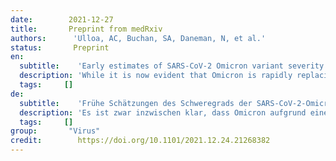 ```yaml
---
date:        2021-12-27
title:       Preprint from medRxiv
authors:      'Ulloa, AC, Buchan, SA, Daneman, N, et al.'
status:       Preprint
en:
  subtitle:    'Early estimates of SARS-CoV-2 Omicron variant severity based on a matched cohort study, Ontario, Canada'
  description: 'While it is now evident that Omicron is rapidly replacing Delta, due to a combination of increased transmissibility and immune escape, it is less clear how the severity of Omicron compares to Delta. In Ontario, we sought to examine hospitalization and death associated with Omicron, as compared to matched cases infected with Delta. We conducted a matched cohort study, considering time to hospitalization or death as the outcome, and analyzed with a Cox proportional hazards model. Cases were matched on age, gender, and onset date, while vaccine doses received and time since vaccination were included as adjustment variables. We identified 6,314 Omicron cases that met eligibility criteria, of which 6,312 could be matched with at least one Delta case (N=8,875) based on age, gender, and onset date. There were 21 (0.3%) hospitalizations and 0 (0%) deaths among matched Omicron cases, compared to 116 (2.2%) hospitalizations and 7 (0.3%) deaths among matched Delta cases. The adjusted risk of hospitalization or death was 54% lower (HR=0.46, 95%CI: 0.27, 0.77) among Omicron cases compared to Delta cases. While severity may be reduced, the absolute number of hospitalizations and impact on the healthcare system could still be significant due to the increased transmissibility of Omicron.'
  tags:     []
de: 
  subtitle:    'Frühe Schätzungen des Schweregrads der SARS-CoV-2-Omicron-Variante auf der Grundlage einer Kohortenstudie, Ontario, Kanada'
  description: 'Es ist zwar inzwischen klar, dass Omicron aufgrund einer Kombination aus erhöhter Übertragbarkeit und Immunflucht Delta rasch verdrängt, aber es ist weniger klar, wie schwerwiegend Omicron im Vergleich zu Delta ist. In Ontario wollten wir die mit Omicron verbundenen Krankenhausaufenthalte und Todesfälle im Vergleich zu den mit Delta infizierten Fällen untersuchen. Wir führten eine gematchte Kohortenstudie durch, bei der die Zeit bis zum Krankenhausaufenthalt oder zum Tod als Ergebnis betrachtet und mit einem Cox-Proportional-Hazards-Modell analysiert wurde. Die Fälle wurden anhand von Alter, Geschlecht und Datum des Krankheitsbeginns gematcht, während die erhaltenen Impfstoffdosen und die Zeit seit der Impfung als Anpassungsvariablen einbezogen wurden. Wir identifizierten 6.314 Omicron-Fälle, die die Zulassungskriterien erfüllten, von denen 6.312 mit mindestens einem Delta-Fall (N=8.875) auf der Grundlage von Alter, Geschlecht und Eintrittsdatum abgeglichen werden konnten. Unter den übereinstimmenden Omicron-Fällen gab es 21 (0,3 %) Krankenhausaufenthalte und 0 (0 %) Todesfälle, verglichen mit 116 (2,2 %) Krankenhausaufenthalten und 7 (0,3 %) Todesfällen unter den übereinstimmenden Delta-Fällen. Das bereinigte Risiko einer Krankenhauseinweisung oder eines Todesfalls war bei den Omicron-Fällen im Vergleich zu den Delta-Fällen um 54 % niedriger (HR=0,46, 95%CI: 0,27, 0,77). Auch wenn die Schwere der Erkrankung möglicherweise geringer ist, könnten die absolute Zahl der Krankenhausaufenthalte und die Auswirkungen auf das Gesundheitssystem aufgrund der erhöhten Übertragbarkeit von Omicron immer noch erheblich sein.'
  tags:     []
group:       "Virus"
credit:        https://doi.org/10.1101/2021.12.24.21268382
---
```

